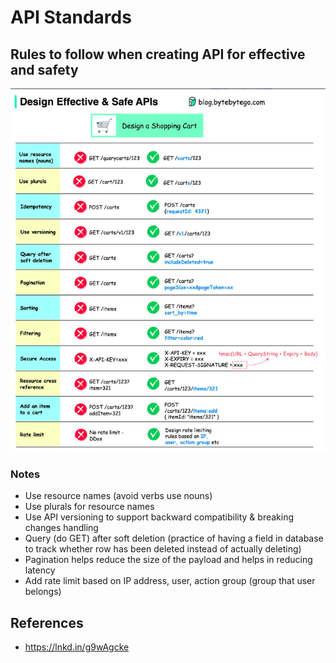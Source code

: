 # API Standards

## Rules to follow when creating API for effective and safety
![API Standards](./API_Standards.png)
### Notes
* Use resource names (avoid verbs use nouns)
* Use plurals for resource names
* Use API versioning to support backward compatibility & breaking changes handling
* Query (do GET) after soft deletion (practice of having a field in database to track whether row has been deleted instead of actually deleting) 
* Pagination helps reduce the size of the payload and helps in reducing latency
* Add rate limit based on IP address, user, action group (group that user belongs)

## References
* https://lnkd.in/g9wAgcke